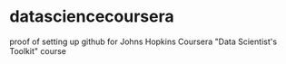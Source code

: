 # datasciencecoursera
proof of setting up github for Johns Hopkins Coursera "Data Scientist's Toolkit" course
